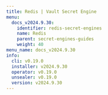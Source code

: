 ```yaml
---
title: Redis | Vault Secret Engine
menu:
  docs_v2024.9.30:
    identifier: redis-secret-engines
    name: Redis
    parent: secret-engines-guides
    weight: 40
menu_name: docs_v2024.9.30
info:
  cli: v0.19.0
  installer: v2024.9.30
  operator: v0.19.0
  unsealer: v0.19.0
  version: v2024.9.30
---
```


